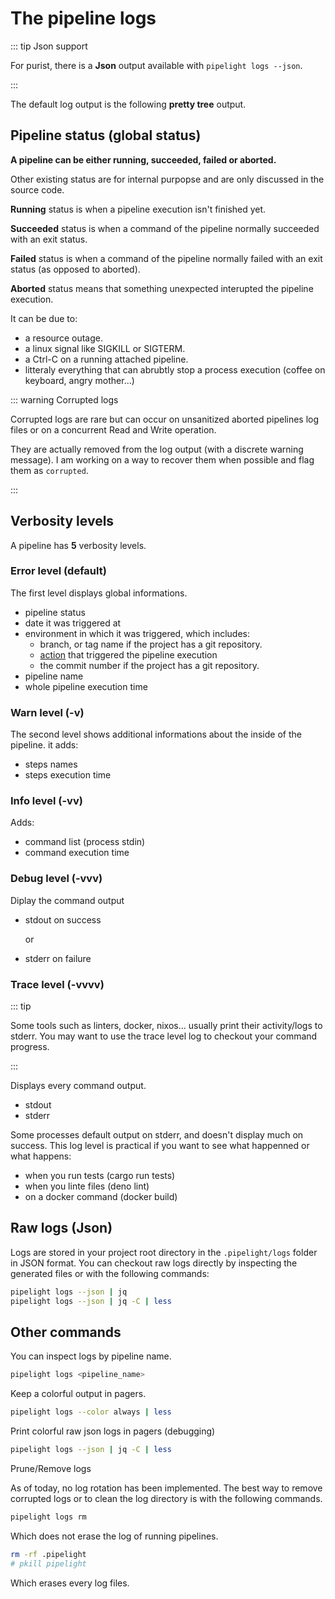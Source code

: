 <script setup lang="ts">
import LogsMulti from "@demos/LogsMulti.vue";
import Logs from "@demos/Logs.vue";
import LogsV from "@demos/LogsV.vue";
import LogsVV from "@demos/LogsVV.vue";
import LogsVVV from "@demos/LogsVVV.vue";
import LogsVVVV from "@demos/LogsVVVV.vue";
</script>

# The pipeline logs

::: tip Json support

For purist, there is a **Json** output available with `pipelight logs --json`.

:::

The default log output is the following **pretty tree** output.

## Pipeline status (global status)

**A pipeline can be either running, succeeded, failed or aborted.**

Other existing status are for internal purpopse and are only discussed in the
source code.

<LogsMulti/>

**Running** status is when a pipeline execution isn't finished yet.

**Succeeded** status is when a command of the pipeline normally succeeded with
an exit status.

**Failed** status is when a command of the pipeline normally failed with an exit
status (as opposed to aborted).

**Aborted** status means that something unexpected interupted the pipeline
execution.

It can be due to:

- a resource outage.
- a linux signal like SIGKILL or SIGTERM.
- a Ctrl-C on a running attached pipeline.
- litteraly everything that can abrubtly stop a process execution (coffee on
  keyboard, angry mother...)

::: warning Corrupted logs

Corrupted logs are rare but can occur on unsanitized aborted pipelines log files
or on a concurrent Read and Write operation.

They are actually removed from the log output (with a discrete warning message).
I am working on a way to recover them when possible and flag them as
`corrupted`.

:::

## Verbosity levels

A pipeline has **5** verbosity levels.

### Error level (default)

The first level displays global informations.

- pipeline status
- date it was triggered at
- environment in which it was triggered, which includes:
  - branch, or tag name if the project has a git repository.
  - [action](/guide/triggers/definition#actions) that triggered the pipeline execution
  - the commit number if the project has a git repository.
- pipeline name
- whole pipeline execution time

<Logs/>

### Warn level (-v)

The second level shows additional informations about the inside of the pipeline.
it adds:

- steps names
- steps execution time

<LogsV/>

### Info level (-vv)

Adds:

- command list (process stdin)
- command execution time

<LogsVV/>

### Debug level (-vvv)

Diplay the command output

- stdout on success

  or

- stderr on failure

<LogsVVV/>

### Trace level (-vvvv)

::: tip

Some tools such as linters, docker, nixos... usually print their activity/logs to stderr.
You may want to use the trace level log to checkout your command progress.

:::

Displays every command output.

- stdout
- stderr

Some processes default output on stderr, and doesn't display much on success.
This log level is practical if you want to see what happenned or what happens:

- when you run tests (cargo run tests)
- when you linte files (deno lint)
- on a docker command (docker build)

<LogsVVVV/>

## Raw logs (Json)

Logs are stored in your project root directory in the `.pipelight/logs` folder
in JSON format. You can checkout raw logs directly by inspecting the generated
files or with the following commands:

```sh
pipelight logs --json | jq
pipelight logs --json | jq -C | less
```

## Other commands

You can inspect logs by pipeline name.

```sh
pipelight logs <pipeline_name>
```

Keep a colorful output in pagers.

```sh
pipelight logs --color always | less
```

Print colorful raw json logs in pagers (debugging)

```sh
pipelight logs --json | jq -C | less
```

Prune/Remove logs

As of today, no log rotation has been implemented. The best way to remove
corrupted logs or to clean the log directory is with the following commands.

```sh
pipelight logs rm
```

Which does not erase the log of running pipelines.

```sh
rm -rf .pipelight
# pkill pipelight
```

Which erases every log files.
